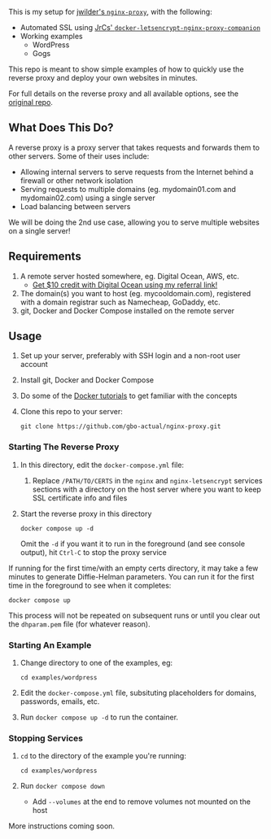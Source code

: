 This is my setup for [jwilder's `nginx-proxy`](https://github.com/jwilder/nginx-proxy), with the following:

* Automated SSL using [JrCs' `docker-letsencrypt-nginx-proxy-companion`](https://github.com/JrCs/docker-letsencrypt-nginx-proxy-companion)
* Working examples
    * WordPress
    * Gogs

This repo is meant to show simple examples of how to quickly use the reverse proxy and deploy your own websites in minutes.

For full details on the reverse proxy and all available options, see the [original repo](https://github.com/jwilder/nginx-proxy).

## What Does This Do?

A reverse proxy is a proxy server that takes requests and forwards them to other servers. Some of their uses include:

* Allowing internal servers to serve requests from the Internet behind a firewall or other network isolation
* Serving requests to multiple domains (eg. mydomain01.com and mydomain02.com) using a single server
* Load balancing between servers

We will be doing the 2nd use case, allowing you to serve multiple websites on a single server!

## Requirements

1. A remote server hosted somewhere, eg. Digital Ocean, AWS, etc.
    * [Get $10 credit with Digital Ocean using my referral link!](https://m.do.co/c/5ef3660ba5b6)
1. The domain(s) you want to host (eg. mycooldomain.com), registered with a domain registrar such as Namecheap, GoDaddy, etc.
1. git, Docker and Docker Compose installed on the remote server

## Usage

1. Set up your server, preferably with SSH login and a non-root user account
1. Install git, Docker and Docker Compose
1. Do some of the [Docker  tutorials](https://docs.docker.com/engine/tutorials/) to get familiar with the concepts
1. Clone this repo to your server:
    
    ```
    git clone https://github.com/gbo-actual/nginx-proxy.git
    ```

### Starting The Reverse Proxy

1. In this directory, edit the `docker-compose.yml` file:
    1. Replace `/PATH/TO/CERTS` in the `nginx` and `nginx-letsencrypt` services sections with a directory on the host server where you want to keep SSL certificate info and files
1. Start the reverse proxy in this directory
    
    ```
    docker compose up -d
    ```
    Omit the `-d` if you want it to run in the foreground (and see console output), hit `Ctrl-C` to stop the proxy service

If running for the first time/with an empty certs directory, it may take a few minutes to generate Diffie-Helman parameters. You can run it for the first time in the foreground to see when it completes:

```
docker compose up
```

This process will not be repeated on subsequent runs or until you clear out the `dhparam.pem` file (for whatever reason).

### Starting An Example

1. Change directory to one of the examples, eg:
    
    ```
    cd examples/wordpress
    ```
    
1. Edit the `docker-compose.yml` file, subsituting placeholders for domains, passwords, emails, etc.
1. Run `docker compose up -d` to run the container.

### Stopping Services

1. `cd` to the directory of the example you're running:
    
    ```
    cd examples/wordpress
    ```
    
1. Run `docker compose down`
    * Add `--volumes` at the end to remove volumes not mounted on the host

More instructions coming soon.